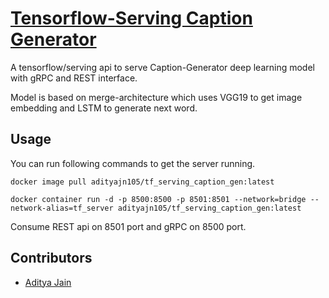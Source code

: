 # [Tensorflow-Serving Caption Generator](https://hub.docker.com/r/adityajn105/tf_serving_caption_gen)

A tensorflow/serving api to serve Caption-Generator deep learning model with gRPC and REST interface. 

Model is based on merge-architecture which uses VGG19 to get image embedding and LSTM to generate next word.

## Usage
You can run following commands to get the server running.

	docker image pull adityajn105/tf_serving_caption_gen:latest
		
	docker container run -d -p 8500:8500 -p 8501:8501 --network=bridge --network-alias=tf_server adityajn105/tf_serving_caption_gen:latest

Consume REST api on 8501 port and gRPC on 8500 port.

## Contributors
* [Aditya Jain](https://adityajain.me)